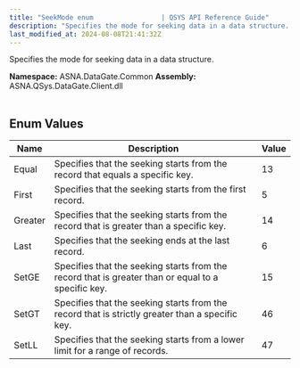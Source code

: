 ```yaml
---
title: "SeekMode enum                 | QSYS API Reference Guide"
description: "Specifies the mode for seeking data in a data structure. "
last_modified_at: 2024-08-08T21:41:32Z
---
```


Specifies the mode for seeking data in a data structure.

**Namespace:** ASNA.DataGate.Common
**Assembly:** ASNA.QSys.DataGate.Client.dll
<br>
<br>

## Enum Values

| Name | Description | Value
| --- | --- | --- 
| Equal | Specifies that the seeking starts from the record that equals a specific key. | 13 |
| First | Specifies that the seeking starts from the first record. | 5 |
| Greater | Specifies that the seeking starts from the record that is greater than a specific key. | 14 |
| Last | Specifies that the seeking ends at the last record. | 6 |
| SetGE | Specifies that the seeking starts from the record that is greater than or equal to a specific key. | 15 |
| SetGT | Specifies that the seeking starts from the record that is strictly greater than a specific key. | 46 |
| SetLL | Specifies that the seeking starts from a lower limit for a range of records. | 47 |

